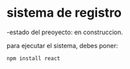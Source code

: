 <h1>sistema de registro</h1>

-estado del preoyecto: en construccion.

para ejecutar el sistema, debes poner:

````npm install react````
